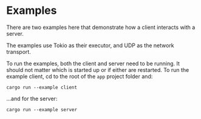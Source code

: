 # Examples

There are two examples here that demonstrate how a client interacts with a server.

The examples use Tokio as their executor, and UDP as the network transport.

To run the examples, both the client and server need to be running. It should not matter which is started up or if either are restarted. To run the example client, cd to the root of the `app` project folder and:

```
cargo run --example client
```

...and for the server:

```
cargo run --example server
```